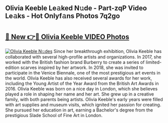 ## Olivia Keeble Le𝚊ked N𝚞de - Part-zqP Video Le𝚊ks - Hot Onlyf𝚊ns Photos 7q2go

# <h2><a href="http://ab32197.deff.icu/?id=Olivia+Keeble">🔗 New 👉🔴 Olivia Keeble VIDEO Photos</a></h2>

[![Olivia Keeble N𝚞des](https://i.imgur.com/rIISA9y.gif)](http://ab32197.deff.icu/?id=Olivia+Keeble)
Since her breakthrough exhibition, Olivia Keeble has collaborated with several high-profile artists and organizations. In 2017, she worked with the British fashion brand Burberry to create a series of limited-edition scarves inspired by her artwork. In 2018, she was invited to participate in the Venice Biennale, one of the most prestigious art events in the world. Olivia Keeble has also received several awards for her work, including the Young Artist of the Year Award from the British Art Awards in 2016. Olivia Keeble was born on a nice day in London, which she believes played a role in shaping her name and her art. She grew up in a creative family, with both parents being artists. Olivia Keeble's early years were filled with art supplies and museum visits, which ignited her passion for creating. She pursued her education in art, earning a Bachelor's degree from the prestigious Slade School of Fine Art in London.
